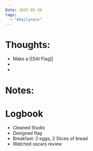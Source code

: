 ```yaml
---
Date: 2025-05-30
tags:
  - "#dailynote"
---
```

# Thoughts:
- Make a [[SAI Flag]]
- 
- 

# Notes:

# Logbook
- Cleaned Studio
- Designed flag
- Breakfast: 2 eggs, 2 Slices of bread
- Watched oscars review